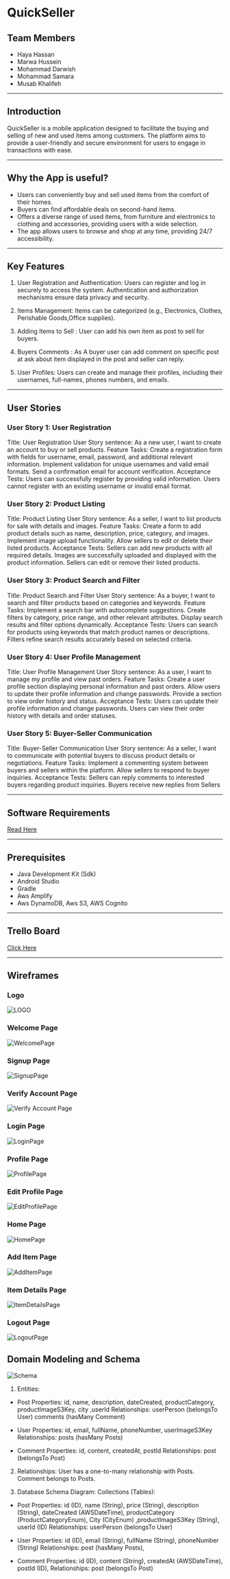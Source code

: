 # QuickSeller

## Team Members 
- Haya Hassan
- Marwa Hussein
- Mohammad Darwish
- Mohammad Samara
- Musab Khalifeh 

______

## Introduction 

QuickSeller is a mobile application designed to facilitate the buying and selling of new and used items among customers. The platform aims to provide a user-friendly and secure environment for users to engage in transactions with ease.

______

## Why the App is useful?

- Users can conveniently buy and sell used items from the comfort of their homes.
- Buyers can find affordable deals on second-hand items.
- Offers a diverse range of used items, from furniture and electronics to clothing and accessories, providing users with a wide selection.
- The app allows users to browse and shop at any time, providing 24/7 accessibility.

______

## Key Features 

1. User Registration and Authentication: Users can register and log in securely to access the system. Authentication and authorization mechanisms ensure data privacy and security.

2. Items Management: Items can be categorized (e.g., Electronics, Clothes, Perishable Goods,Office supplies).

3. Adding Items to Sell : User can add his own item as post to sell for buyers.

4. Buyers Comments : As A buyer user can add comment on specific post at ask about item displayed in the post and seller can reply.

5. User Profiles: Users can create and manage their profiles, including their usernames, full-names, phones numbers, and emails.

______

## User Stories

### User Story 1: User Registration
Title: User Registration
User Story sentence: As a new user, I want to create an account to buy or sell products.
Feature Tasks:
Create a registration form with fields for username, email, password, and additional relevant information.
Implement validation for unique usernames and valid email formats.
Send a confirmation email for account verification.
Acceptance Tests:
Users can successfully register by providing valid information.
Users cannot register with an existing username or invalid email format.


### User Story 2: Product Listing
Title: Product Listing
User Story sentence: As a seller, I want to list products for sale with details and images.
Feature Tasks:
Create a form to add product details such as name, description, price, category, and images.
Implement image upload functionality.
Allow sellers to edit or delete their listed products.
Acceptance Tests:
Sellers can add new products with all required details.
Images are successfully uploaded and displayed with the product information.
Sellers can edit or remove their listed products.


### User Story 3: Product Search and Filter
Title: Product Search and Filter
User Story sentence: As a buyer, I want to search and filter products based on categories and keywords.
Feature Tasks:
Implement a search bar with autocomplete suggestions.
Create filters by category, price range, and other relevant attributes.
Display search results and filter options dynamically.
Acceptance Tests:
Users can search for products using keywords that match product names or descriptions.
Filters refine search results accurately based on selected criteria.

### User Story 4: User Profile Management
Title: User Profile Management
User Story sentence: As a user, I want to manage my profile and view past orders.
Feature Tasks:
Create a user profile section displaying personal information and past orders.
Allow users to update their profile information and change passwords.
Provide a section to view order history and status.
Acceptance Tests:
Users can update their profile information and change passwords.
Users can view their order history with details and order statuses.

### User Story 5: Buyer-Seller Communication
Title: Buyer-Seller Communication
User Story sentence: As a seller, I want to communicate with potential buyers to discuss product details or negotiations.
Feature Tasks:
Implement a commenting system between buyers and sellers within the platform.
Allow sellers to respond to buyer inquiries.
Acceptance Tests:
Sellers can reply comments to interested buyers regarding product inquiries.
Buyers receive new replies from Sellers


______

## Software Requirements

[Read Here](/requirments.md)

______

## Prerequisites 

- Java Development Kit (Sdk)
- Android Studio 
- Gradle
- Aws Amplify 
- Aws DynamoDB, Aws S3, AWS Cognito
______

## Trello Board

[Click Here](https://marwahus.atlassian.net/jira/software/projects/JIR/boards/3)

______

## Wireframes

### **Logo**

![LOGO](Assests/Logo.png)

### **Welcome Page**

![WelcomePage](Assests/welcomePage.png)

### **Signup Page**

![SignupPage](Assests/sighnupPage.png)

### **Verify Account Page**

![Verify Account Page](Assests/verifyPage.png)

### **Login Page**

![LoginPage](Assests/loginPage.png)

### **Profile Page**

![ProfilePage](Assests/profilePage.png)

### **Edit Profile Page**

![EditProfilePage](Assests/editProfileLogo.png)

### **Home Page**

![HomePage](Assests/homePage.png)

### **Add Item Page**

![AddItemPage](Assests/addNewItem.png)

### **Item Details Page**

![ItemDetailsPage](Assests/itemDetails.png)

### **Logout Page**

![LogoutPage](Assests/logoutpage.png)

## Domain Modeling and Schema

![Schema](Assests/DomainModeling.png)


1. Entities:

- Post
Properties: id, name, description, dateCreated, productCategory, productImageS3Key, city ,userId
Relationships: userPerson (belongsTo User) comments (hasMany Comment)

- User
Properties: id, email, fullName, phoneNumber, userImageS3Key
Relationships: posts (hasMany Posts)
- Comment
Properties: id, content, createdAt, postId
Relationships: post (belongsTo Post)

2. Relationships:
User has a one-to-many relationship with Posts.
Comment belongs to Posts.


3. Database Schema Diagram: 
Collections (Tables):
- Post
Properties: id (ID), name (String), price (String), description (String), dateCreated (AWSDateTime), productCategory (ProductCategoryEnum), City (CityEnum) ,productImageS3Key (String), userId (ID)
Relationships: userPerson (belongsTo User)

- User
Properties: id (ID), email (String), fullName (String), phoneNumber  (String)
  Relationships: post (hasMany Posts),


- Comment
Properties: id (ID), content (String), createdAt (AWSDateTime), postId (ID),
Relationships: post (belongsTo Post)






